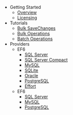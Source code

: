 - Getting Started
   - [Overview](overview.md)
   - [Licensing](licensing.md)
- Tutorials
   - [Bulk SaveChanges](tutorial-bulk-savechanges.md)
   - [Bulk Operations](tutorial-bulk-operations.md)
   - [Batch Operations](tutorial-batch-operations.md)
- Providers
   - EF6
      - [SQL Server](providers/ef6/sql-server-provider.md)
      - [SQL Server Compact](/providers/ef6/sql-server-compact-provider.md)
      - [MySQL](/providers/ef6/my-sql-provider.md)
      - [SQLite](/providers/ef6/sqlite-provider.md)
      - [Oracle](/providers/ef6/oracle-provider.md)
      - [PostgreSQL](/providers/ef6/postgresql-provider.md)
      - [Effort](/providers/ef6/effort-provider.md)
   - EF6
      - [SQL Server](/providers/ef6/sql-server-provider.md)
      - [MySQL](/providers/ef6/my-sql-provider.md)
      - [PostgreSQL](/providers/ef6/postgresql-provider.md)
